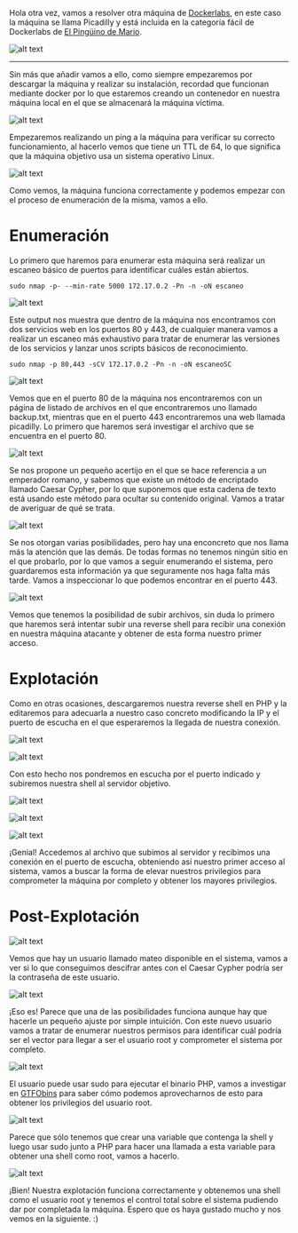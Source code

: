 
Hola otra vez, vamos a resolver otra máquina de [Dockerlabs](https://dockerlabs.es/#/), en este caso la máquina se llama Picadilly y está incluida en la categoría fácil de Dockerlabs de [El Pingüino de Mario](https://www.youtube.com/channel/UCGLfzfKRUsV6BzkrF1kJGsg).

![alt text](image.png)

---------------------------------------------------------------------------------------------------------------------------------------------------

Sin más que añadir vamos a ello, como siempre empezaremos por descargar la máquina y realizar su instalación, recordad que funcionan mediante docker por lo que estaremos creando un contenedor en nuestra máquina local en el que se almacenará la máquina víctima.

![alt text](image-1.png)

Empezaremos realizando un ping a la máquina para verificar su correcto funcionamiento, al hacerlo vemos que tiene un TTL de 64, lo que significa que la máquina objetivo usa un sistema operativo Linux.

![alt text](image-2.png)

Como vemos, la máquina funciona correctamente y podemos empezar con el proceso de enumeración de la misma, vamos a ello.

# Enumeración

Lo primero que haremos para enumerar esta máquina será realizar un escaneo básico de puertos para identificar cuáles están abiertos.

```sudo nmap -p- --min-rate 5000 172.17.0.2 -Pn -n -oN escaneo```

![alt text](image-3.png)

Este output nos muestra que dentro de la máquina nos encontramos con dos servicios web en los puertos 80 y 443, de cualquier manera vamos a realizar un escaneo más exhaustivo para tratar de enumerar las versiones de los servicios y lanzar unos scripts básicos de reconocimiento.

```sudo nmap -p 80,443 -sCV 172.17.0.2 -Pn -n -oN escaneoSC```

![alt text](image-4.png)

Vemos que en el puerto 80 de la máquina nos encontraremos con un página de listado de archivos en el que encontraremos uno llamado backup.txt, mientras que en el puerto 443 encontraremos una web llamada picadilly. Lo primero que haremos será investigar el archivo que se encuentra en el puerto 80.

![alt text](image-5.png)

Se nos propone un pequeño acertijo en el que se hace referencia a un emperador romano, y sabemos que existe un método de encriptado llamado Caesar Cypher, por lo que suponemos que esta cadena de texto está usando este método para ocultar su contenido original. Vamos a tratar de averiguar de qué se trata.


![alt text](image-6.png)

Se nos otorgan varias posibilidades, pero hay una enconcreto que nos llama más la atención que las demás. De todas formas no tenemos ningún sitio en el que probarlo, por lo que vamos a seguir enumerando el sistema, pero guardaremos esta información ya que seguramente nos haga falta más tarde. Vamos a inspeccionar lo que podemos encontrar en el puerto 443.

![alt text](image-7.png)

Vemos que tenemos la posibilidad de subir archivos, sin duda lo primero que haremos será intentar subir una reverse shell para recibir una conexión en nuestra máquina atacante y obtener de esta forma nuestro primer acceso.

# Explotación

Como en otras ocasiones, descargaremos nuestra reverse shell en PHP y la editaremos para adecuarla a nuestro caso concreto modificando la IP y el puerto de escucha en el que esperaremos la llegada de nuestra conexión.

![alt text](image-8.png)

![alt text](image-9.png)

Con esto hecho nos pondremos en escucha por el puerto indicado y subiremos nuestra shell al servidor objetivo.

![alt text](image-10.png)

![alt text](image-11.png)

![alt text](image-12.png)

¡Genial! Accedemos al archivo que subimos al servidor y recibimos una conexión en el puerto de escucha, obteniendo así nuestro primer acceso al sistema, vamos a buscar la forma de elevar nuestros privilegios para comprometer la máquina por completo y obtener los mayores privilegios.

# Post-Explotación

![alt text](image-13.png)

Vemos que hay un usuario llamado mateo disponible en el sistema, vamos a ver si lo que conseguimos descifrar antes con el Caesar Cypher podría ser la contraseña de este usuario.

![alt text](image-14.png)

¡Eso es! Parece que una de las posibilidades funciona aunque hay que hacerle un pequeño ajuste por simple intuición. Con este nuevo usuario vamos a tratar de enumerar nuestros permisos para identificar cuál podría ser el vector para llegar a ser el usuario root y comprometer el sistema por completo.

![alt text](image-15.png)

El usuario puede usar sudo para ejecutar el binario PHP, vamos a investigar en [GTFObins](https://gtfobins.github.io/) para saber cómo podemos aprovecharnos de esto para obtener los privilegios del usuario root.

![alt text](image-16.png)

Parece que sólo tenemos que crear una variable que contenga la shell y luego usar sudo junto a PHP para hacer una llamada a esta variable para obtener una shell como root, vamos a hacerlo.

![alt text](image-17.png)

¡Bien! Nuestra explotación funciona correctamente y obtenemos una shell como el usuario root y tenemos el control total sobre el sistema pudiendo dar por completada la máquina. Espero que os haya gustado mucho y nos vemos en la siguiente. :)
